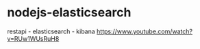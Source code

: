 # nodejs-elasticsearch

restapi - elasticsearch - kibana
https://www.youtube.com/watch?v=RUw1WUsRuH8
